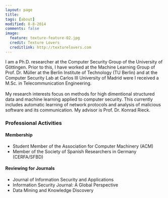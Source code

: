 ```yaml
---
layout: page
title: 
tags: [about]
modified: 8-8-2014
comments: false
image:
  feature: texture-feature-02.jpg
  credit: Texture Lovers
  creditlink: http://texturelovers.com
---
```



I am a Ph.D. researcher at the Computer Security Group of the University of
Göttingen. Prior to this, I have worked at the Machine Learning Group of Prof.
Dr. Müller at the Berlin Institute of Technology (TU Berlin) and at the
Computer Security Lab at Carlos III University of Madrid were I received a
M.Sc. in Telecommunication Engineering.<br><br>
My research interests focus on methods for high dimentional structured data and
machine learning applied to computer security. This currently includes
automatic learning of network protocols and analysis of malicious software and
its communication. My advisor is Prof. Dr. Konrad Rieck.
<br>

### Professional Activities

#### Membership
* Student Member of the Association for Computer Machinery (ACM)
* Member of the Society of Spanish Researchers in Germany (CERFA/SFBD)

#### Reviewing for Journals
* Journal of Information Security and Applications
* Information Security Journal: A Global Perspective
* Data Mining and Knowledge Discovery
